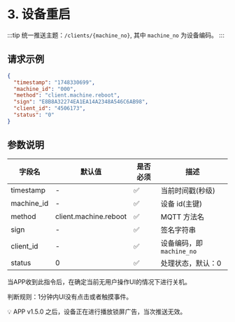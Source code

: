 # 3. 设备重启

:::tip
统一推送主题：`/clients/{machine_no}`, 其中 `machine_no` 为设备编码。
:::

## 请求示例

```json
{
  "timestamp": "1748330699",
  "machine_id": "000",
  "method": "client.machine.reboot",
  "sign": "E8B8A32274EA1EA14A2348A546C6AB98",
  "client_id": "4506173",
  "status": "0"
}
```

## 参数说明

| 字段名     | 默认值                | 是否必须 | 描述                      |
| ---------- | --------------------- | -------- | ------------------------- |
| timestamp  | -                     | ✅       | 当前时间戳(秒级)          |
| machine_id | -                     | ✅       | 设备 id(主键)             |
| method     | client.machine.reboot | ✅       | MQTT 方法名               |
| sign       | -                     | ✅       | 签名字符串                |
| client_id  | -                     | ✅       | 设备编码，即 `machine_no` |
| status     | 0                     | ✅       | 处理状态，默认：0         |

当APP收到此指令后，在确定当前无用户操作UI的情况下进行关机。

判断规则：1分钟内UI没有点击或者触摸事件。

💡 APP v1.5.0 之后，设备正在进行播放锁屏广告，当次推送无效。
